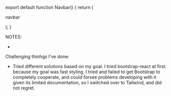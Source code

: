 export default function Navbar() {
return (
<Container fluid>

<p>navbar</p>
</Container>
);
}

NOTES:

-

Challenging thinhgs I've done:

- Tried different solutions based on my goal. I tried bootstrap-react at first because my goal was fast styling. I tried and failed to get Bootstrap to completely cooperate, and could forsee problems developing with it given its limited documentation, so I switched over to Tailwind, and did not regret.
